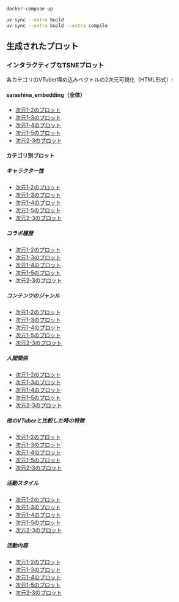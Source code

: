 
```bash
docker-compose up
```

```bash
uv sync --extra build
uv sync --extra build --extra compile
```

## 生成されたプロット

### インタラクティブなTSNEプロット

各カテゴリのVTuber埋め込みベクトルの2次元可視化（HTML形式）:

#### sarashina_embedding（全体）
- [次元1-2のプロット](works/sarashina_embedding/1-2.html)
- [次元1-3のプロット](works/sarashina_embedding/1-3.html)
- [次元1-4のプロット](works/sarashina_embedding/1-4.html)
- [次元1-5のプロット](works/sarashina_embedding/1-5.html)
- [次元2-3のプロット](works/sarashina_embedding/2-3.html)

#### カテゴリ別プロット

##### キャラクター性
- [次元1-2のプロット](works/キャラクター性/sarashina_embedding/1-2.html)
- [次元1-3のプロット](works/キャラクター性/sarashina_embedding/1-3.html)
- [次元1-4のプロット](works/キャラクター性/sarashina_embedding/1-4.html)
- [次元1-5のプロット](works/キャラクター性/sarashina_embedding/1-5.html)
- [次元2-3のプロット](works/キャラクター性/sarashina_embedding/2-3.html)

##### コラボ履歴
- [次元1-2のプロット](works/コラボ履歴/sarashina_embedding/1-2.html)
- [次元1-3のプロット](works/コラボ履歴/sarashina_embedding/1-3.html)
- [次元1-4のプロット](works/コラボ履歴/sarashina_embedding/1-4.html)
- [次元1-5のプロット](works/コラボ履歴/sarashina_embedding/1-5.html)
- [次元2-3のプロット](works/コラボ履歴/sarashina_embedding/2-3.html)

##### コンテンツのジャンル
- [次元1-2のプロット](works/コンテンツのジャンル/sarashina_embedding/1-2.html)
- [次元1-3のプロット](works/コンテンツのジャンル/sarashina_embedding/1-3.html)
- [次元1-4のプロット](works/コンテンツのジャンル/sarashina_embedding/1-4.html)
- [次元1-5のプロット](works/コンテンツのジャンル/sarashina_embedding/1-5.html)
- [次元2-3のプロット](works/コンテンツのジャンル/sarashina_embedding/2-3.html)

##### 人間関係
- [次元1-2のプロット](works/人間関係/sarashina_embedding/1-2.html)
- [次元1-3のプロット](works/人間関係/sarashina_embedding/1-3.html)
- [次元1-4のプロット](works/人間関係/sarashina_embedding/1-4.html)
- [次元1-5のプロット](works/人間関係/sarashina_embedding/1-5.html)
- [次元2-3のプロット](works/人間関係/sarashina_embedding/2-3.html)

##### 他のVTuberと比較した時の特徴
- [次元1-2のプロット](works/他のVTuberと比較した時の特徴/sarashina_embedding/1-2.html)
- [次元1-3のプロット](works/他のVTuberと比較した時の特徴/sarashina_embedding/1-3.html)
- [次元1-4のプロット](works/他のVTuberと比較した時の特徴/sarashina_embedding/1-4.html)
- [次元1-5のプロット](works/他のVTuberと比較した時の特徴/sarashina_embedding/1-5.html)
- [次元2-3のプロット](works/他のVTuberと比較した時の特徴/sarashina_embedding/2-3.html)

##### 活動スタイル
- [次元1-2のプロット](works/活動スタイル/sarashina_embedding/1-2.html)
- [次元1-3のプロット](works/活動スタイル/sarashina_embedding/1-3.html)
- [次元1-4のプロット](works/活動スタイル/sarashina_embedding/1-4.html)
- [次元1-5のプロット](works/活動スタイル/sarashina_embedding/1-5.html)
- [次元2-3のプロット](works/活動スタイル/sarashina_embedding/2-3.html)

##### 活動内容
- [次元1-2のプロット](works/活動内容/sarashina_embedding/1-2.html)
- [次元1-3のプロット](works/活動内容/sarashina_embedding/1-3.html)
- [次元1-4のプロット](works/活動内容/sarashina_embedding/1-4.html)
- [次元1-5のプロット](works/活動内容/sarashina_embedding/1-5.html)
- [次元2-3のプロット](works/活動内容/sarashina_embedding/2-3.html)

